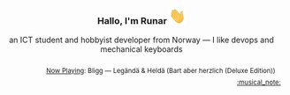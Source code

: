 <h3 align="center">Hallo, I'm Runar <img src="./assets/wave.gif" width="30px" height="30px"></h3>

<div align="center">an ICT student and hobbyist developer from Norway — I like devops and mechanical keyboards</div>

<br/>
<div align="right"><sub>
  <a href="https://www.last.fm/user/runarsf">Now Playing</a>: Bligg &mdash; Legändä &amp; Heldä (Bart aber herzlich (Deluxe Edition)) &nbsp;&nbsp; <a href="https:&#x2F;&#x2F;www.last.fm&#x2F;music&#x2F;Bligg&#x2F;_&#x2F;Leg%C3%A4nd%C3%A4+&amp;+Held%C3%A4">:musical_note:</a>
</sub></div>


